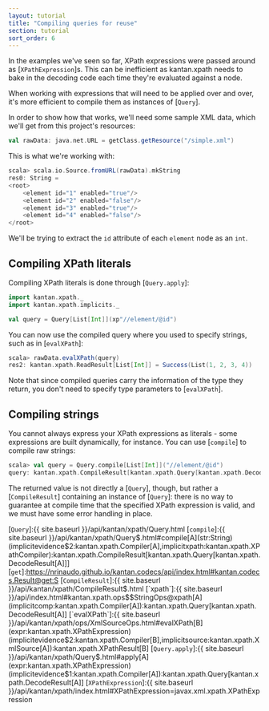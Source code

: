 ```yaml
---
layout: tutorial
title: "Compiling queries for reuse"
section: tutorial
sort_order: 6
---
```

In the examples we've seen so far, XPath expressions were passed around as [`XPathExpression`]s. This can be
inefficient as kantan.xpath needs to bake in the decoding code each time they're evaluated against a node.

When working with expressions that will need to be applied over and over, it's more efficient to compile them as
instances of [`Query`].

In order to show how that works, we'll need some sample XML data, which we'll get from this project's resources:

```scala
val rawData: java.net.URL = getClass.getResource("/simple.xml")
```

This is what we're working with:

```scala
scala> scala.io.Source.fromURL(rawData).mkString
res0: String =
<root>
    <element id="1" enabled="true"/>
    <element id="2" enabled="false"/>
    <element id="3" enabled="true"/>
    <element id="4" enabled="false"/>
</root>
```

We'll be trying to extract the `id` attribute of each `element` node as an `int`.


## Compiling XPath literals

Compiling XPath literals is done through [`Query.apply`]:

```scala
import kantan.xpath._
import kantan.xpath.implicits._

val query = Query[List[Int]](xp"//element/@id")
```

You can now use the compiled query where you used to specify strings, such as in [`evalXPath`]:

```scala
scala> rawData.evalXPath(query)
res2: kantan.xpath.ReadResult[List[Int]] = Success(List(1, 2, 3, 4))
```

Note that since compiled queries carry the information of the type they return, you don't need to specify type
parameters to [`evalXPath`].


## Compiling strings

You cannot always express your XPath expressions as literals - some expressions are built dynamically, for instance.
You can use [`compile`] to compile raw strings:

```scala
scala> val query = Query.compile[List[Int]]("//element/@id")
query: kantan.xpath.CompileResult[kantan.xpath.Query[kantan.xpath.DecodeResult[List[Int]]]] = Success(kantan.xpath.Query$$anon$1@1a698c0c)
```

The returned value is not directly a [`Query`], though, but rather a [`CompileResult`] containing an instance of
[`Query`]: there is no way to guarantee at compile time that the specified XPath expression is valid, and we must have
some error handling in place.


[`Query`]:{{ site.baseurl }}/api/kantan/xpath/Query.html
[`compile`]:{{ site.baseurl }}/api/kantan/xpath/Query$.html#compile[A](str:String)(implicitevidence$2:kantan.xpath.Compiler[A],implicitxpath:kantan.xpath.XPathCompiler):kantan.xpath.CompileResult[kantan.xpath.Query[kantan.xpath.DecodeResult[A]]]
[`get`]:https://nrinaudo.github.io/kantan.codecs/api/index.html#kantan.codecs.Result@get:S
[`CompileResult`]:{{ site.baseurl }}/api/kantan/xpath/CompileResult$.html
[`xpath`]:{{ site.baseurl }}/api/index.html#kantan.xpath.ops$$StringOps@xpath[A](implicitcomp:kantan.xpath.Compiler[A]):kantan.xpath.Query[kantan.xpath.DecodeResult[A]]
[`evalXPath`]:{{ site.baseurl }}/api/kantan/xpath/ops/XmlSourceOps.html#evalXPath[B](expr:kantan.xpath.XPathExpression)(implicitevidence$2:kantan.xpath.Compiler[B],implicitsource:kantan.xpath.XmlSource[A]):kantan.xpath.XPathResult[B]
[`Query.apply`]:{{ site.baseurl }}/api/kantan/xpath/Query$.html#apply[A](expr:kantan.xpath.XPathExpression)(implicitevidence$1:kantan.xpath.Compiler[A]):kantan.xpath.Query[kantan.xpath.DecodeResult[A]]
[`XPathExpression`]:{{ site.baseurl }}/api/kantan/xpath/index.html#XPathExpression=javax.xml.xpath.XPathExpression
